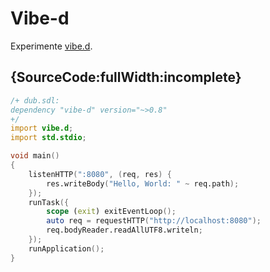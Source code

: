 # Vibe-d

Experimente [vibe.d](http://vibed.org).

## {SourceCode:fullWidth:incomplete}

```d
/+ dub.sdl:
dependency "vibe-d" version="~>0.8"
+/
import vibe.d;
import std.stdio;

void main()
{
    listenHTTP(":8080", (req, res) {
        res.writeBody("Hello, World: " ~ req.path);
    });
    runTask({
        scope (exit) exitEventLoop();
        auto req = requestHTTP("http://localhost:8080");
        req.bodyReader.readAllUTF8.writeln;
    });
    runApplication();
}
```
